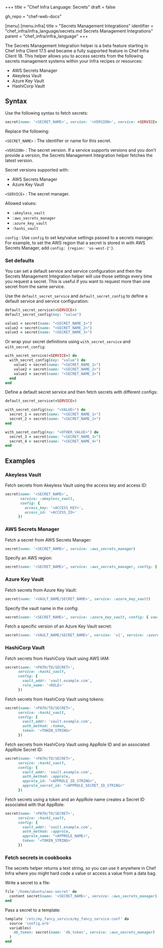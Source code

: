+++
title = "Chef Infra Language: Secrets"
draft = false

gh_repo = "chef-web-docs"

[menu]
  [menu.infra]
    title = "Secrets Management Integrations"
    identifier = "chef_infra/infra_language/secrets.md Secrets Management Integrations"
    parent = "chef_infra/infra_language"
+++

The Secrets Management Integration helper is a beta feature starting in Chef Infra Client 17.5 and became a fully supported feature in Chef Infra Client 18.
This helper allows you to access secrets from the following secrets management systems within your Infra recipes or resources:

- AWS Secrets Manager
- Akeyless Vault
- Azure Key Vault
- HashiCorp Vault

## Syntax

Use the following syntax to fetch secrets:

```ruby
secret(name: '<SECRET_NAME>', version: '<VERSION>', service: <SERVICE>, config: {key: value})
```

<!-- markdownlint-disable MD006 MD007 -->

Replace the following:

`<SECRET_NAME>`
: The identifier or name for this secret.

`<VERSION>`
: The secret version. If a service supports versions and you don't provide a version, the Secrets Management Integration helper fetches the latest version.

  Secret versions supported with:

  - AWS Secrets Manager
  - Azure Key Vault

`<SERVICE>`
: The secret manager.

  Allowed values:

  - `:akeyless_vault`
  - `:aws_secrets_manager`
  - `:azure_key_vault`
  - `:hashi_vault`

`config`
: Use `config` to set key/value settings passed to a secrets manager. For example, to set the AWS region that a secret is stored in with AWS Secrets Manager, add `config: {region: 'us-west-2'}`.

<!-- markdownlint-enable MD006 MD007 -->

### Set defaults

You can set a default service and service configuration and then the Secrets Management Integration helper will use those settings every time you request a secret.
This is useful if you want to request more than one secret from the same service.

Use the `default_secret_service` and `default_secret_config` to define a default service and service configuration:

```ruby
default_secret_service(<SERVICE>)
default_secret_config(key: "value")

value1 = secret(name: "<SECRET_NAME_1>")
value2 = secret(name: "<SECRET_NAME_2>")
value3 = secret(name: "<SECRET_NAME_3>")
```

Or wrap your secret definitions using `with_secret_service` and `with_secret_config`:

```ruby
with_secret_service(<SERVICE>) do
  with_secret_config(key: "value") do
    value1 = secret(name: "<SECRET_NAME_1>")
    value2 = secret(name: "<SECRET_NAME_2>")
    value3 = secret(name: "<SECRET_NAME_3>")
  end
end
```

Define a default secret service and then fetch secrets with different configs:

```ruby
default_secret_service(<SERVICE>)

with_secret_config(key: "<VALUE>") do
  secret_1 = secret(name: "<SECRET_NAME_1>")
  secret_2 = secret(name: "<SECRET_NAME_2>")
end

with_secret_config(key: "<OTHER_VALUE>") do
  secret_3 = secret(name: "<SECRET_NAME_3>")
  secret_4 = secret(name: "<SECRET_NAME_4>")
end
```

## Examples

### Akeyless Vault

Fetch secrets from Akeyless Vault using the access key and access ID:

```ruby
secret(name: '<SECRET_NAME>',
       service: :akeyless_vault,
       config: {
         access_key: '<ACCESS_KEY>',
         access_id: '<ACCESS_ID>'
      })
```

### AWS Secrets Manager

Fetch a secret from AWS Secrets Manager:

```ruby
secret(name: '<SECRET_NAME>', service: :aws_secrets_manager)
```

Specify an AWS region:

```ruby
secret(name: '<SECRET_NAME>', service: :aws_secrets_manager, config: { region: '<AWS_REGION>' })
```

### Azure Key Vault

Fetch secrets from Azure Key Vault:

```ruby
secret(name: '<VAULT_NAME/SECRET_NAME>', service: :azure_key_vault)
```

Specify the vault name in the config:

```ruby
secret(name: '<SECRET_NAME>', service: :azure_key_vault, config: { vault: '<VAULT_NAME>' })
```

Fetch a specific version of an Azure Key Vault secret:

```ruby
secret(name: '<VAULT_NAME/SECRET_NAME>', version: 'v1', service: :azure_key_vault)
```

### HashiCorp Vault

Fetch secrets from HashiCorp Vault using AWS IAM:

```ruby
secret(name: '<PATH/TO/SECRET>',
      service: :hashi_vault,
      config: {
        vault_addr: 'vault.example.com',
        role_name: '<ROLE>'
      })
```

Fetch secrets from HashiCorp Vault using tokens:

```ruby
secret(name: '<PATH/TO/SECRET>',
      service: :hashi_vault,
      config: {
        vault_addr: 'vault.example.com',
        auth_method: :token,
        token: '<TOKEN_STRING>'
      })
```

Fetch secrets from HashiCorp Vault using AppRole ID and an associated AppRole Secret ID:

```ruby
secret(name: '<PATH/TO/SECRET>',
      service: :hashi_vault,
      config: {
        vault_addr: 'vault.example.com',
        auth_method: :approle,
        approle_id: "<APPROLE_ID_STRING>",
        approle_secret_id: "<APPROLE_SECRET_ID_STRING>"
      })
```

Fetch secrets using a token and an AppRole name creates a Secret ID associated with that AppRole:

```ruby
secret(name: '<PATH/TO/SECRET>',
      service: :hashi_vault,
      config: {
        vault_addr: 'vault.example.com',
        auth_method: :approle,
        approle_name: "<APPROLE_NAME>",
        token: '<TOKEN_STRING>'
      })
```

### Fetch secrets in cookbooks

The secrets helper returns a text string, so you can use it anywhere in Chef Infra where you might hard code a value or access a value from a data bag.

Write a secret to a file:

```ruby
file '/home/ubuntu/aws-secret' do
  content secret(name: '<SECRET_NAME>', service: :aws_secrets_manager)
end
```

Pass a secret to a template:

```ruby
template '/etc/my_fancy_service/my_fancy_service.conf' do
  source 'config.erb'
  variables(
    db_token: secret(name: 'db_token', service: :aws_secrets_manager)
  )
end
```
